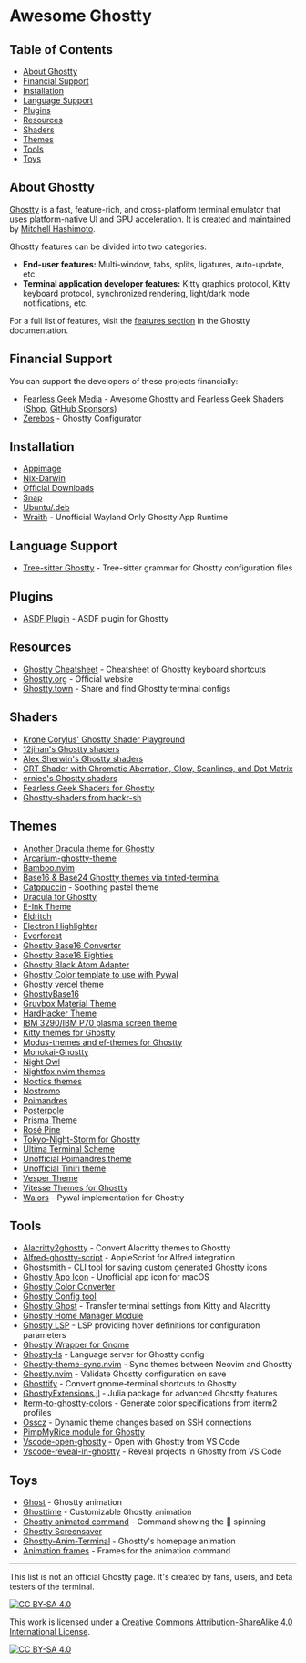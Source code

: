 # Awesome Ghostty

## Table of Contents
* [About Ghostty](#about-ghostty)
* [Financial Support](#financial-support)
* [Installation](#installation)
* [Language Support](#language-support)
* [Plugins](#plugins)
* [Resources](#resources)
* [Shaders](#shaders)
* [Themes](#themes)
* [Tools](#tools)
* [Toys](#toys)

## About Ghostty
[Ghostty](https://ghostty.org/) is a fast, feature-rich, and cross-platform terminal emulator that uses platform-native UI and GPU acceleration. It is created and maintained by [Mitchell Hashimoto](https://github.com/mitchellh).

Ghostty features can be divided into two categories:
- **End-user features:** Multi-window, tabs, splits, ligatures, auto-update, etc.
- **Terminal application developer features:** Kitty graphics protocol, Kitty keyboard protocol, synchronized rendering, light/dark mode notifications, etc.

For a full list of features, visit the [features section](https://ghostty.org/docs/features) in the Ghostty documentation.

## Financial Support
You can support the developers of these projects financially:
* [Fearless Geek Media](https://ko-fi.com/fearlessgeekmedia) - Awesome Ghostty and Fearless Geek Shaders ([Shop](https://fearlessgeekmedia.creator-spring.com/), [GitHub Sponsors](https://github.com/sponsors/fearlessgeekmedia))
* [Zerebos](https://github.com/sponsors/zerebos) - Ghostty Configurator

## Installation
* [Appimage](https://github.com/psadi/ghostty-appimage)
* [Nix-Darwin](https://github.com/kbwhodat/ghostty-nix-darwin)
* [Official Downloads](https://ghostty.org/download)
* [Snap](https://snapcraft.io/ghostty)
* [Ubuntu/.deb](https://github.com/mkasberg/ghostty-ubuntu)
* [Wraith](https://github.com/gabydd/wraith) - Unofficial Wayland Only Ghostty App Runtime
  
## Language Support
* [Tree-sitter Ghostty](https://github.com/bezhermoso/tree-sitter-ghostty) - Tree-sitter grammar for Ghostty configuration files

## Plugins
* [ASDF Plugin](https://github.com/ilvez/asdf-ghostty) - ASDF plugin for Ghostty

## Resources
* [Ghostty Cheatsheet](https://github.com/conlonj25/ghostty-cheatsheet) - Cheatsheet of Ghostty keyboard shortcuts
* [Ghostty.org](https://ghostty.org) - Official website
* [Ghostty.town](https://ghostty.town) - Share and find Ghostty terminal configs

## Shaders
* [Krone Corylus' Ghostty Shader Playground](https://github.com/KroneCorylus/ghostty-shader-playground)
* [12jihan's Ghostty shaders](https://github.com/12jihan/ghostty_shaders)
* [Alex Sherwin's Ghostty shaders](https://github.com/alex-sherwin/my-ghostty-shaders)
* [CRT Shader with Chromatic Aberration, Glow, Scanlines, and Dot Matrix](https://github.com/luiscarlospando/crt-shader-with-chromatic-aberration-glow-scanlines-dot-matrix)
* [erniee's Ghostty shaders](https://github.com/erniee/gshaders)
* [Fearless Geek Shaders for Ghostty](https://github.com/fearlessgeekmedia/Fearless-Geek-Shaders-for-Ghostty)
* [Ghostty-shaders from hackr-sh](https://github.com/hackr-sh/ghostty-shaders)

## Themes
* [Another Dracula theme for Ghostty](https://github.com/dal-liu/ghostty-dracula)
* [Arcarium-ghostty-theme](https://github.com/daniellmiranda/arcarium-ghostty-theme)
* [Bamboo.nvim](https://github.com/ribru17/bamboo.nvim/tree/master/extras/ghostty)
* [Base16 & Base24 Ghostty themes via tinted-terminal](https://github.com/tinted-terminal/tinted-terminal)
* [Catppuccin](https://github.com/catppuccin/ghostty) - Soothing pastel theme
* [Dracula for Ghostty](https://github.com/MohamedElashri/ghostty-dracula)
* [E-Ink Theme](https://github.com/alexxGmZ/e-ink.ghostty)
* [Eldritch](https://github.com/eldritch-theme/ghostty)
* [Electron Highlighter](https://github.com/electron-highlighter/ghostty)
* [Everforest](https://github.com/jrswab/ghostty-everforest)
* [Ghostty Base16 Converter](https://github.com/l0go/ghostty-base16-converter)
* [Ghostty Base16 Eighties](https://github.com/troyanov/ghostty-base16-eighties)
* [Ghostty Black Atom Adapter](https://github.com/black-atom-industries/ghostty)
* [Ghostty Color template to use with Pywal](https://gist.github.com/strlrd-29/c7dfed495d194fabc077956d7919c470)
* [Ghostty vercel theme](https://github.com/chungweileong94/ghostty-vercel-theme)
* [GhosttyBase16](https://github.com/RGBCube/GhosttyBase16)
* [Gruvbox Material Theme](https://github.com/dot-1q/gruvbox-material-ghostty)
* [HardHacker Theme](https://github.com/stevebosworth/hardhacker-ghostty)
* [IBM 3290/IBM P70 plasma screen theme](https://github.com/alphaaleph/ghostty-ibm3290)
* [Kitty themes for Ghostty](https://github.com/hroi/ghostty-themes)
* [Modus-themes and ef-themes for Ghostty](https://github.com/anhsirk0/ghostty-themes)
* [Monokai-Ghostty](https://github.com/Kirlovon/monokai-ghostty)
* [Night Owl](https://github.com/ssong/night-owl-ghostty-theme)
* [Nightfox.nvim themes](https://github.com/EdenEast/nightfox.nvim/)
* [Noctics themes](https://github.com/EastSun5566/ghostty-noctis-themes)
* [Nostromo](https://github.com/Nostromo-UI/nostromo.ghostty)
* [Poimandres](https://github.com/lorrehuggan/ghostty_poimandres_theme)
* [Posterpole](https://github.com/posterpole/ghostty)
* [Prisma Theme](https://github.com/gniting/prisma-ghostty-theme)
* [Rosé Pine](https://github.com/rose-pine/ghostty)
* [Tokyo-Night-Storm for Ghostty](https://github.com/wyattgill9/dotfiles/blob/main/arch-conf/ghostty/themes/tokyo)
* [Ultima Terminal Scheme](https://github.com/egorlem/ultima.terminals-scheme/tree/main/ghostty)
* [Unofficial Poimandres theme](https://github.com/LucidMach/poimandres-ghostty)
* [Unofficial Tiniri theme](https://github.com/MohamedElashri/ghostty-tiniri)
* [Vesper Theme](https://github.com/beingfranklin/vesper-ghostty)
* [Vitesse Themes for Ghostty](https://github.com/hamlim/vitesse-ghostty-theme)
* [Walors](https://github.com/sudoshan/walors) - Pywal implementation for Ghostty

## Tools
* [Alacritty2ghostty](https://github.com/AlphaTechnolog/alacritty2ghostty) - Convert Alacritty themes to Ghostty
* [Alfred-ghostty-script](https://github.com/zeitlings/alfred-ghostty-script) - AppleScript for Alfred integration
* [Ghostsmith](https://github.com/vandorsx/ghostsmith) - CLI tool for saving custom generated Ghostty icons
* [Ghostty App Icon](https://github.com/lukejanicke/ghostty-app-icon) - Unofficial app icon for macOS
* [Ghostty Color Converter](https://github.com/almonk/ghostty-color-converter)
* [Ghostty Config tool](https://ghostty.zerebos.com/)
* [Ghostty Ghost](https://github.com/gambithunt/ghostty-ghost) - Transfer terminal settings from Kitty and Alacritty
* [Ghostty Home Manager Module](https://github.com/clo4/ghostty-hm-module)
* [Ghostty LSP](https://github.com/matthewmturner/ghostty-lsp) - LSP providing hover definitions for configuration parameters
* [Ghostty Wrapper for Gnome](https://github.com/lucas-yotsui/Ghostty-Wrapper-for-Gnome)
* [Ghostty-ls](https://github.com/MKindberg/ghostty-ls) - Language server for Ghostty config
* [Ghostty-theme-sync.nvim](https://github.com/landerson02/ghostty-theme-sync.nvim) - Sync themes between Neovim and Ghostty
* [Ghostty.nvim](https://github.com/isak102/ghostty.nvim) - Validate Ghostty configuration on save
* [Ghosttify](https://github.com/natibek/ghosttify) - Convert gnome-terminal shortcuts to Ghostty
* [GhosttyExtensions.jl](https://github.com/piechologist/GhosttyExtensions.jl) - Julia package for advanced Ghostty features
* [Iterm-to-ghostty-colors](https://github.com/richscott/iterm-to-ghostty-colors) - Generate color specifications from iterm2 profiles
* [Osscz](https://github.com/kontza/osscz) - Dynamic theme changes based on SSH connections
* [PimpMyRice module for Ghostty](https://github.com/pimpmyrice-modules/ghostty)
* [Vscode-open-ghostty](https://github.com/im7daniel/vscode-open-ghostty) - Open with Ghostty from VS Code
* [Vscode-reveal-in-ghostty](https://github.com/sapegin/vscode-reveal-in-ghostty) - Reveal projects in Ghostty from VS Code

## Toys
* [Ghost](https://github.com/theMackabu/ghost) - Ghostty animation
* [Ghosttime](https://github.com/SohelIslamImran/ghosttime) - Customizable Ghostty animation
* [Ghostty animated command](https://github.com/lukeshere/ghostty-animation-command) - Command showing the 👻 spinning
* [Ghostty Screensaver](https://github.com/initor/ghostty-screensaver)
* [Ghostty-Anim-Terminal](https://github.com/Feror-BotMaker/Ghostty-Anim-Terminal) - Ghostty's homepage animation
* [Animation frames](https://github.com/Ayomided/go-ghostty/tree/main/home/animation_frames) - Frames for the animation command

---

This list is not an official Ghostty page. It's created by fans, users, and beta testers of the terminal.

[![CC BY-SA 4.0][cc-by-sa-shield]][cc-by-sa]

This work is licensed under a
[Creative Commons Attribution-ShareAlike 4.0 International License][cc-by-sa].

[![CC BY-SA 4.0][cc-by-sa-image]][cc-by-sa]

[cc-by-sa]: http://creativecommons.org/licenses/by-sa/4.0/
[cc-by-sa-image]: https://licensebuttons.net/l/by-sa/4.0/88x31.png
[cc-by-sa-shield]: https://img.shields.io/badge/License-CC%20BY--SA%204.0-lightgrey.svg
